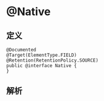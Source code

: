# @Native

## 定义

```
@Documented
@Target(ElementType.FIELD)
@Retention(RetentionPolicy.SOURCE)
public @interface Native {
}
```

## 解析



